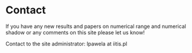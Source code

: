 # Contact

If you have any new results and papers on numerical range and numerical
shadow or any comments on this site please let us know\!

Contact to the site administrator: lpawela at iitis.pl
